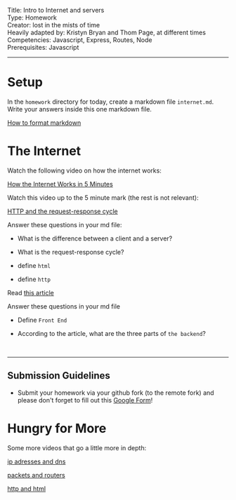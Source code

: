 Title: Intro to Internet and servers<br>
Type: Homework<br>
Creator: lost in the mists of time<br>
Heavily adapted by: Kristyn Bryan and Thom Page, at different times<br>
Competencies: Javascript, Express, Routes, Node<br>
Prerequisites: Javascript <br>

---



# Setup

In the `homework` directory for today, create a markdown file `internet.md`. Write your answers inside this one markdown file.

[How to format markdown](https://github.com/adam-p/markdown-here/wiki/Markdown-Cheatsheet)


# The Internet

Watch the following video on how the internet works:

[How the Internet Works in 5 Minutes](https://www.youtube.com/watch?v=7_LPdttKXPc)

Watch this video up to the 5 minute mark (the rest is not relevant):

[HTTP and the request-response cycle](https://www.youtube.com/watch?v=DrI2lUXL1no)

Answer these questions in your md file:

* What is the difference between a client and a server?

* What is the request-response cycle?

* define `html`

* define `http`

Read [this article](http://blog.teamtreehouse.com/i-dont-speak-your-language-frontend-vs-backend)

Answer these questions in your md file

* Define `Front End`

* According to the article, what are the three parts of `the backend`?


<br>
<hr>


## Submission Guidelines

- Submit your homework via your github fork (to the remote fork) and please don't forget to fill out this [Google Form](https://docs.google.com/forms/u/1/d/e/1FAIpQLSfUPnan89JtgRPEbK7GK2yXfUG18y5zzq3szuiXsQ6Md_Julw/viewform)!

# Hungry for More

Some more videos that go a little more in depth:

[ip adresses and dns](https://www.khanacademy.org/computing/computer-science/internet-intro/internet-works-intro/v/the-internet-ip-addresses-and-dns)

[packets and routers](https://www.khanacademy.org/computing/computer-science/internet-intro/internet-works-intro/v/the-internet-packet-routers-and-reliability)

[http and html](https://www.khanacademy.org/computing/computer-science/internet-intro/internet-works-intro/v/the-internet-http-and-html)
